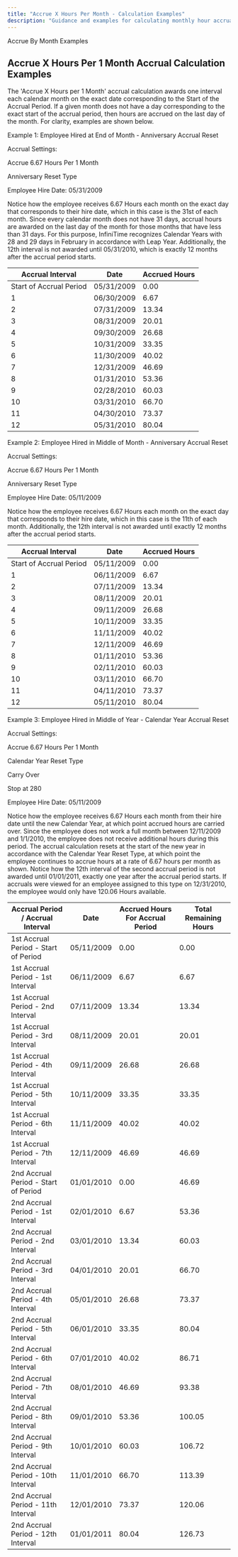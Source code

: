```yaml
---
title: "Accrue X Hours Per Month - Calculation Examples"
description: "Guidance and examples for calculating monthly hour accruals, including anniversary resets and varying month lengths."
---
```


Accrue By Month Examples

## Accrue X Hours Per 1 Month Accrual Calculation Examples

The 'Accrue X Hours per 1 Month' accrual calculation awards one interval each calendar month on the exact date corresponding to the Start of the Accrual Period. If a given month does not have a day corresponding to the exact start of the accrual period, then hours are accrued on the last day of the month. For clarity, examples are shown below.

Example 1: Employee Hired at End of Month - Anniversary Accrual Reset

Accrual Settings:

Accrue 6.67 Hours Per 1 Month

Anniversary Reset Type

Employee Hire Date: 05/31/2009

Notice how the employee receives 6.67 Hours each month on the exact day that corresponds to their hire date, which in this case is the 31st of each month. Since every calendar month does not have 31 days, accrual hours are awarded on the last day of the month for those months that have less than 31 days. For this purpose, InfiniTime recognizes Calendar Years with 28 and 29 days in February in accordance with Leap Year. Additionally, the 12th interval is not awarded until 05/31/2010, which is exactly 12 months after the accrual period starts.

| Accrual Interval        | Date       | Accrued Hours |
| ----------------------- | ---------- | ------------- |
| Start of Accrual Period | 05/31/2009 | 0.00          |
| 1                       | 06/30/2009 | 6.67          |
| 2                       | 07/31/2009 | 13.34         |
| 3                       | 08/31/2009 | 20.01         |
| 4                       | 09/30/2009 | 26.68         |
| 5                       | 10/31/2009 | 33.35         |
| 6                       | 11/30/2009 | 40.02         |
| 7                       | 12/31/2009 | 46.69         |
| 8                       | 01/31/2010 | 53.36         |
| 9                       | 02/28/2010 | 60.03         |
| 10                      | 03/31/2010 | 66.70         |
| 11                      | 04/30/2010 | 73.37         |
| 12                      | 05/31/2010 | 80.04         |

Example 2: Employee Hired in Middle of Month - Anniversary Accrual Reset

Accrual Settings:

Accrue 6.67 Hours Per 1 Month

Anniversary Reset Type

Employee Hire Date: 05/11/2009

Notice how the employee receives 6.67 Hours each month on the exact day that corresponds to their hire date, which in this case is the 11th of each month. Additionally, the 12th interval is not awarded until exactly 12 months after the accrual period starts.

| Accrual Interval        | Date       | Accrued Hours |
| ----------------------- | ---------- | ------------- |
| Start of Accrual Period | 05/11/2009 | 0.00          |
| 1                       | 06/11/2009 | 6.67          |
| 2                       | 07/11/2009 | 13.34         |
| 3                       | 08/11/2009 | 20.01         |
| 4                       | 09/11/2009 | 26.68         |
| 5                       | 10/11/2009 | 33.35         |
| 6                       | 11/11/2009 | 40.02         |
| 7                       | 12/11/2009 | 46.69         |
| 8                       | 01/11/2010 | 53.36         |
| 9                       | 02/11/2010 | 60.03         |
| 10                      | 03/11/2010 | 66.70         |
| 11                      | 04/11/2010 | 73.37         |
| 12                      | 05/11/2010 | 80.04         |

Example 3: Employee Hired in Middle of Year - Calendar Year Accrual Reset

Accrual Settings:

Accrue 6.67 Hours Per 1 Month

Calendar Year Reset Type

Carry Over

Stop at 280

Employee Hire Date: 05/11/2009

Notice how the employee receives 6.67 Hours each month from their hire date until the new Calendar Year, at which point accrued hours are carried over. Since the employee does not work a full month between 12/11/2009 and 1/1/2010, the employee does not receive additional hours during this period. The accrual calculation resets at the start of the new year in accordance with the Calendar Year Reset Type, at which point the employee continues to accrue hours at a rate of 6.67 hours per month as shown. Notice how the 12th interval of the second accrual period is not awarded until 01/01/2011, exactly one year after the accrual period starts. If accruals were viewed for an employee assigned to this type on 12/31/2010, the employee would only have 120.06 Hours available.

| Accrual Period / Accrual Interval    | Date       | Accrued Hours For Accrual Period | Total Remaining Hours |
| ------------------------------------ | ---------- | -------------------------------- | --------------------- |
| 1st Accrual Period - Start of Period | 05/11/2009 | 0.00                             | 0.00                  |
| 1st Accrual Period - 1st Interval    | 06/11/2009 | 6.67                             | 6.67                  |
| 1st Accrual Period - 2nd Interval    | 07/11/2009 | 13.34                            | 13.34                 |
| 1st Accrual Period - 3rd Interval    | 08/11/2009 | 20.01                            | 20.01                 |
| 1st Accrual Period - 4th Interval    | 09/11/2009 | 26.68                            | 26.68                 |
| 1st Accrual Period - 5th Interval    | 10/11/2009 | 33.35                            | 33.35                 |
| 1st Accrual Period - 6th Interval    | 11/11/2009 | 40.02                            | 40.02                 |
| 1st Accrual Period - 7th Interval    | 12/11/2009 | 46.69                            | 46.69                 |
| 2nd Accrual Period - Start of Period | 01/01/2010 | 0.00                             | 46.69                 |
| 2nd Accrual Period - 1st Interval    | 02/01/2010 | 6.67                             | 53.36                 |
| 2nd Accrual Period - 2nd Interval    | 03/01/2010 | 13.34                            | 60.03                 |
| 2nd Accrual Period - 3rd Interval    | 04/01/2010 | 20.01                            | 66.70                 |
| 2nd Accrual Period - 4th Interval    | 05/01/2010 | 26.68                            | 73.37                 |
| 2nd Accrual Period - 5th Interval    | 06/01/2010 | 33.35                            | 80.04                 |
| 2nd Accrual Period - 6th Interval    | 07/01/2010 | 40.02                            | 86.71                 |
| 2nd Accrual Period - 7th Interval    | 08/01/2010 | 46.69                            | 93.38                 |
| 2nd Accrual Period - 8th Interval    | 09/01/2010 | 53.36                            | 100.05                |
| 2nd Accrual Period - 9th Interval    | 10/01/2010 | 60.03                            | 106.72                |
| 2nd Accrual Period - 10th Interval   | 11/01/2010 | 66.70                            | 113.39                |
| 2nd Accrual Period - 11th Interval   | 12/01/2010 | 73.37                            | 120.06                |
| 2nd Accrual Period - 12th Interval   | 01/01/2011 | 80.04                            | 126.73                |

